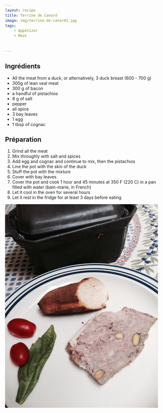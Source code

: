 ```yaml
---
layout: recipe
title: Terrine de Canard
image: img/terrine-de-canard1.jpg  
tags:
    - Appetizer
    - Meat


---
```

## Ingrédients
* All the meat from a duck, or alternatively, 3 duck breast (600 - 700 g)
* 300g of lean veal meat
* 300 g of bacon
* a handful of pistachios
* 8 g of salt
* pepper
* all spice
* 3 bay leaves
* 1 egg
* 1 tbsp of cognac

## Préparation
1. Grind all the meat
2. Mix throughly with salt and spices
2. Add egg and cognac and continue to mix, then the pistachios
3. Line the pot with the skin of the duck
4. Stuff the pot with the mixture
5. Cover with bay leaves
6. Cover the pot and cook 1 hour and 45 minutes at 350 F (220 C) in a pan filled with water (bain-marie, in French)
7. Let it cool in the oven for several hours
8. Let it rest in the fridge for at least 3 days before eating  

![image2](img/terrine-de-canard2.jpg)